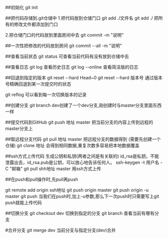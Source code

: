

##初始化
git init

##把代码存储到.git仓储中
1.把代码放到仓储门口
git add ./文件名
git add ./ 把所有的修改文件都添加到门口

2.把仓储门口的代码放到里面房间中去
git commit -m "说明"

##一次性把修改的代码放到房间
git commit --all -m "说明"


##查看当前状态
git status 可查看当前代码有没有放到仓储中去

##查看日志
git log 查看历史日志
git log --online 查看简洁版的日志


##回退到指定的版本
git reset --hard Head~0
git reset --hard 版本号 通过版本号精确回退到某一次提交时的状态

git reflog 可以看到每一次切换版本的记录

##创建分支 
git branch dev创建了一个dev分支,刚创建时与master分支里面东西一样

##提交代码到GitHub
git push 地址 master 把当前分支的内容上传到远程的master分支上

##取远程分支代码
git pull 地址 master 把远程分支的数据得到 (需要先创建一个仓储)
git clone 地址 会得到相同数据,重复次数多容易把本地数据覆盖


##ssh方式上传代码
生成公钥和私钥(两者之间是有关联的)
id_rsa是私钥，不能泄露出去，id_rsa.pub是公钥，可以放心地告诉任何人。
ssh-keygen -t 用户名 -C "邮箱"
git pull shh地址 master 用ssh方式上传
 

##在push和pull操作时,先pull再push

git remote add origin ssh地址
git push origin master 
git push origin -u master
git push
当我们在push时,加上-u参数,那么下一次push时只需要写上git push就能上传代码

##切换分支
git checkout dev 切换到指定的分支
git branch 查看当前有哪有分支

#合并分支
git merge dev 当前分支与指定分支(dev)合并
